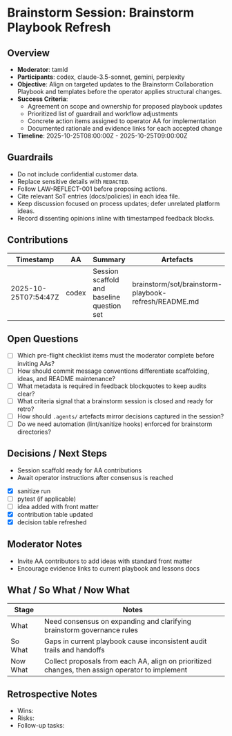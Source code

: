 # Brainstorm Session: Brainstorm Playbook Refresh

## Overview
- **Moderator**: tamld
- **Participants**: codex, claude-3.5-sonnet, gemini, perplexity
- **Objective**: Align on targeted updates to the Brainstorm Collaboration Playbook and templates before the operator applies structural changes.
- **Success Criteria**:
  - Agreement on scope and ownership for proposed playbook updates
  - Prioritized list of guardrail and workflow adjustments
  - Concrete action items assigned to operator AA for implementation
  - Documented rationale and evidence links for each accepted change
- **Timeline**: 2025-10-25T08:00:00Z - 2025-10-25T09:00:00Z

## Guardrails
- Do not include confidential customer data.
- Replace sensitive details with `REDACTED`.
- Follow LAW-REFLECT-001 before proposing actions.
- Cite relevant SoT entries (docs/policies) in each idea file.
- Keep discussion focused on process updates; defer unrelated platform ideas.
- Record dissenting opinions inline with timestamped feedback blocks.

## Contributions
| Timestamp | AA | Summary | Artefacts |
| --- | --- | --- | --- |
| 2025-10-25T07:54:47Z | codex | Session scaffold and baseline question set | brainstorm/sot/brainstorm-playbook-refresh/README.md |

## Open Questions
- [ ] Which pre-flight checklist items must the moderator complete before inviting AAs?
- [ ] How should commit message conventions differentiate scaffolding, ideas, and README maintenance?
- [ ] What metadata is required in feedback blockquotes to keep audits clear?
- [ ] What criteria signal that a brainstorm session is closed and ready for retro?
- [ ] How should `.agents/` artefacts mirror decisions captured in the session?
- [ ] Do we need automation (lint/sanitize hooks) enforced for brainstorm directories?

## Decisions / Next Steps
- Session scaffold ready for AA contributions
- Await operator instructions after consensus is reached

- [x] sanitize run
- [ ] pytest (if applicable)
- [ ] idea added with front matter
- [x] contribution table updated
- [x] decision table refreshed

## Moderator Notes
- Invite AA contributors to add ideas with standard front matter
- Encourage evidence links to current playbook and lessons docs

## What / So What / Now What
| Stage | Notes |
| --- | --- |
| What | Need consensus on expanding and clarifying brainstorm governance rules |
| So What | Gaps in current playbook cause inconsistent audit trails and handoffs |
| Now What | Collect proposals from each AA, align on prioritized changes, then assign operator to implement |

## Retrospective Notes
- Wins:
- Risks:
- Follow-up tasks:
